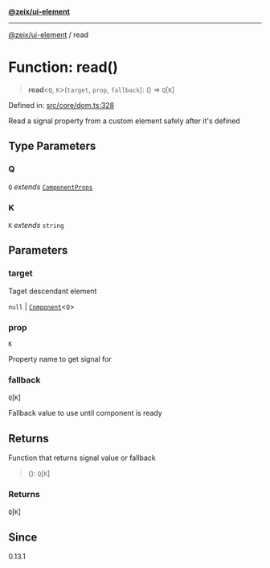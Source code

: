 [**@zeix/ui-element**](../README.md)

***

[@zeix/ui-element](../globals.md) / read

# Function: read()

> **read**\<`Q`, `K`\>(`target`, `prop`, `fallback`): () => `Q`\[`K`\]

Defined in: [src/core/dom.ts:328](https://github.com/zeixcom/ui-element/blob/59d79a082870e892722e0aaa0f251617218ab48f/src/core/dom.ts#L328)

Read a signal property from a custom element safely after it's defined

## Type Parameters

### Q

`Q` *extends* [`ComponentProps`](../type-aliases/ComponentProps.md)

### K

`K` *extends* `string`

## Parameters

### target

Taget descendant element

`null` | [`Component`](../type-aliases/Component.md)\<`Q`\>

### prop

`K`

Property name to get signal for

### fallback

`Q`\[`K`\]

Fallback value to use until component is ready

## Returns

Function that returns signal value or fallback

> (): `Q`\[`K`\]

### Returns

`Q`\[`K`\]

## Since

0.13.1
